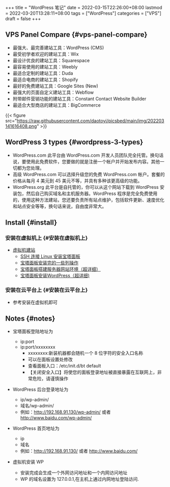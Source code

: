 +++
title = "WordPress 笔记"
date = 2022-03-15T22:26:00+08:00
lastmod = 2022-03-20T13:28:11+08:00
tags = ["WordPress"]
categories = ["VPS"]
draft = false
+++

## VPS Panel Compare {#vps-panel-compare}

-   最强大、最完善建站工具：WordPress (CMS)
-   最受初学者欢迎的建站工具：Wix
-   最设计优良的建站工具：Squarespace
-   最容易使用的建站工具：Weebly
-   最适合定制的建站工具：Duda
-   最适合电商的建站工具：Shopify
-   最好的免费建站工具：Google Sites (New)
-   最强大的页面自定义建站工具：Webflow
-   附带邮件营销功能的建站工具：Constant Contact Website Builder
-   最适合大型商店的建站工具：BigCommerce

{{< figure src="https://raw.githubusercontent.com/daotoyi/picsbed/main/img/202203141616408.png" >}}


## WordPress 3 types {#wordpress-3-types}

-   WordPress.com
    此平台由 WordPress.com 开发人员团队完全托管。换句话说，要使用此免费软件，您要做的就是注册一个帐户并开始发布内容。其他一切都为您处理。
-   高级 WordPress.com
    可以选择升级您的免费 WordPress.com 帐户。套餐的价格从每月 4 美元到 45 美元不等，并具有多种该更高级的功能。
-   WordPress.org
    此平台是自托管的，你可以从这个网站下载到 WordPress 安装包，然后自己购买域名和主机服务器。WordPress 程序是完全免费使用的，使用这种方法建站，您还要负责所有站点维护，包括软件更新、速度优化和站点安全等等，换句话来说，自由度非常大。


## Install {#install}


### 安装在虚拟机上 {#安装在虚拟机上}

-   [虚拟机建站](https://www.haah.net/collection/vm-station)
    -   [SSH 连接 Linux 安装宝塔面板](https://www.haah.net/archives/2681.html)
    -   [宝塔面板安装完的一些列操作](https://www.haah.net/archives/2728.html)
    -   [宝塔面板搭建服务器网站环境（超详细）](https://www.haah.net/archives/2746.html)
    -   [宝塔面板安装WordPress（超详细)](https://www.haah.net/archives/2815.html)


### 安装在云平台上 {#安装在云平台上}

-   参考安装在虚拟机即可


## Notes {#notes}

-   宝塔面板登陆地址为
    -   ip:port
    -   ip:port/xxxxxxxx
        -   xxxxxxxx:新装机器都会随机一个 8 位字符的安全入口名称
        -   可以在面板设置处修改
        -   查看面板入口：/etc/init.d/bt default
        -   【关闭安全入口】将使您的面板登录地址被直接暴露在互联网上，非常危险，请谨慎操作

-   WordPress 后台登录地址为
    -   ip/wp-admin/
    -   域名/wp-admin/
    -   例如：<http://192.168.91.130/wp-admin/> 或者<http://www.baidu.com/wp-admin/>

-   WordPress 首页地址为
    -   ip
    -   域名
    -   例如：<http://192.168.91.130/> 或者 <http://www.baidu.com/>

-   虚拟机安装 WP
    -   安装完成会生成一个外网访问地址和一个内网访问地址
    -   WP 的域名设置为 127.0.0.1,在主机上通过内网地址登陆访问.